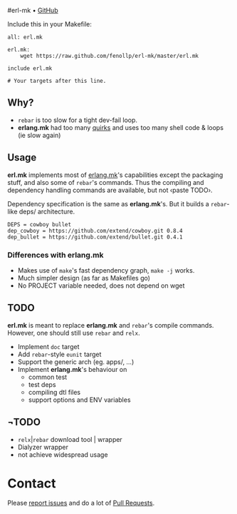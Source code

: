 #erl-mk • [GitHub](//github.com/fenollp/erl-mk)

Include this in your Makefile:
```make
all: erl.mk

erl.mk:
	wget https://raw.github.com/fenollp/erl-mk/master/erl.mk

include erl.mk

# Your targets after this line.
```

## Why?
* `rebar` is too slow for a tight dev-fail loop.
* **erlang.mk** had too many [quirks](https://github.com/extend/erlang.mk/issues/21) and uses too many shell code & loops (ie slow again)

## Usage
**erl.mk** implements most of [erlang.mk](https://github.com/extend/erlang.mk)'s capabilities
except the packaging stuff, and also some of `rebar`'s commands.
Thus the compiling and dependency handling commands are available, but not ‹paste TODO›.

Dependency specification is the same as **erlang.mk**'s. But it builds a `rebar`-like deps/ architecture.
```make
DEPS = cowboy bullet
dep_cowboy = https://github.com/extend/cowboy.git 0.8.4
dep_bullet = https://github.com/extend/bullet.git 0.4.1
```

### Differences with erlang.mk
* Makes use of `make`'s fast dependency graph, `make -j` works.
* Much simpler design (as far as Makefiles go)
* No PROJECT variable needed, does not depend on wget

## TODO
**erl.mk** is meant to replace **erlang.mk** and `rebar`'s compile commands. However, one should still use `rebar` and `relx`.
* Implement `doc` target
* Add `rebar`-style `eunit` target
* Support the generic arch (eg. apps/, …)
* Implement **erlang.mk**'s behaviour on
	* common test
	* test deps
	* compiling dtl files
	* support options and ENV variables

## ¬TODO
* `relx`|`rebar` download tool | wrapper
* Dialyzer wrapper
* not achieve widespread usage

# Contact
Please [report issues](https://github.com/fenollp/erl-mk/issues) and do a lot of [Pull Requests](https://github.com/fenollp/erl-mk/pulls).
